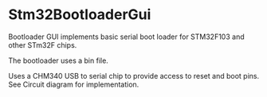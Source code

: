 # Stm32BootloaderGui
Bootloader GUI implements basic serial boot loader for STM32F103 and other STm32F chips.

The bootloader uses a bin file. 

Uses a CHM340 USB to serial chip to provide access to reset and boot pins. 
See Circuit diagram for implementation.


